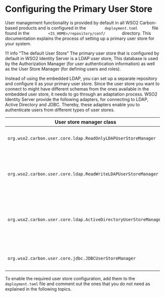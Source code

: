 # Configuring the Primary User Store

User management functionality is provided by default in all WSO2
Carbon-based products and is configured in the
`         deployment.toml       ` file found in the
`         <IS_HOME>/repository/conf/        ` directory. This
documentation explains the process of setting up a primary user store
for your system.

!!! info "The default User Store"
    The primary user store that is configured by default in WSO2 Identity Server
    is a LDAP user store, This database is used by the Authorization Manager (for user authentication
    information) as well as the User Store Manager (for defining users and
    roles).

Instead of using the embedded LDAP, you can set up a separate
repository and configure it as your primary user store. Since the user
store you want to connect to might have different schemas from the ones
available in the embedded user store, it needs to go through an
adaptation process. WSO2 Identity Server provide the following adapters, for
connecting to LDAP, Active Directory and JDBC. Thereby, these adapters
enable you to authenticate users from different types of user stores.

<table>
<colgroup>
<col style="width: 50%" />
<col style="width: 50%" />
</colgroup>
<thead>
<tr class="header">
<th>User store manager class</th>
<th>Description</th>
</tr>
</thead>
<tbody>
<tr class="odd">
<td><pre><code>org.wso2.carbon.user.core.ldap.ReadOnlyLDAPUserStoreManager</code></pre></td>
<td><p>Use <code>              ReadOnlyLDAPUserStoreManager             </code> to do read-only operations for external LDAP user stores.</p></td>
</tr>
<tr class="even">
<td><code>             org.wso2.carbon.user.core.ldap.ReadWriteLDAPUserStoreManager            </code></td>
<td><p>Use <code>              ReadWriteLDAPUserStoreManager             </code> for external LDAP user stores to do both read and write operations. This is the user store configuration which is uncommented in the code in the <code>              deployment.toml             </code> file for WSO2 Identity Server.</p></td>
</tr>
<tr class="odd">
<td><pre><code>org.wso2.carbon.user.core.ldap.ActiveDirectoryUserStoreManager</code></pre></td>
<td><p>Use <code>              ActiveDirectoryUserStoreManager             </code> to configure an Active Directory Domain Service (AD DS) or Active Directory Lightweight Directory Service (AD LDS). This can be used <strong>only</strong> for read/write operations. If you need to use AD as read-only, you must use <code>              org.wso2.carbon.user.core.ldap.ReadOnlyLDAPUserStoreManager             </code> .</p></td>
</tr>
<tr class="even">
<td><pre><code>org.wso2.carbon.user.core.jdbc.JDBCUserStoreManager</code></pre></td>
<td><p>Use <code>              JDBCUserStoreManager             </code> for both internal and external JDBC user stores.</p></td>
</tr>
</tbody>
</table>

To enable the required user store configuration, add them to the `  deployment.toml` file and
comment out the ones that you do not need as explained in the following
topics.
